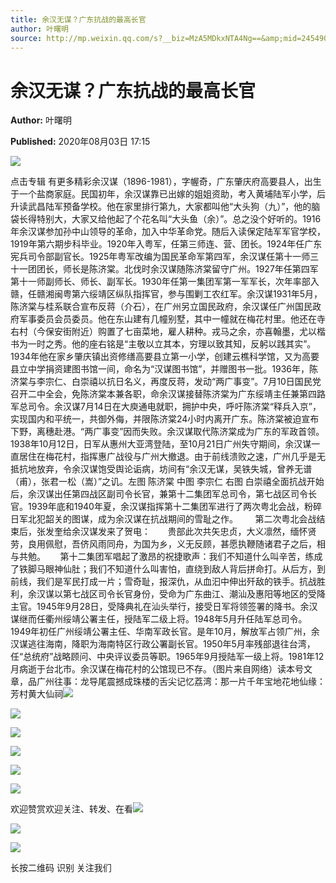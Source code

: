 ```yaml
---
title: 余汉无谋？广东抗战的最高长官
author: 叶曙明
source: http://mp.weixin.qq.com/s?__biz=MzA5MDkxNTA4Ng==&amp;mid=2454909766&amp;idx=1&amp;sn=dbe506ad276ce33b03a387746ad9e8a3&amp;chksm=87a23b27b0d5b231eba1b4f6ad510ab6a72d03d9021c8931140d6d56f96cf6f4192ed4d918dc&poc_token=HJ_Do2ejHyO-wNZGG8Q1S8FdPgy1YBBEob-nUEme
---
```


# 余汉无谋？广东抗战的最高长官

**Author:** 叶曙明

**Published:** 2020年08月03日 17:15

![](https://mmbiz.qpic.cn/mmbiz_gif/Ljib4So7yuWiatGiapD46vqo7m44T8eaq8ibBdQ4X4vb5IjbXPz1oqBTMviaFP6jIJyQee86FMQ2piadtP4aLUjhJk5g/640?wx_fmt=gif)

点击专辑 有更多精彩余汉谋（1896-1981），字幄奇，广东肇庆府高要县人，出生于一个盐商家庭。民国初年，余汉谋靠已出嫁的姐姐资助，考入黄埔陆军小学，后升读武昌陆军预备学校。他在家里排行第九，大家都叫他“大头狗（九）”，他的脑袋长得特别大，大家又给他起了个花名叫“大头鱼（余）”。总之没个好听的。1916年余汉谋参加孙中山领导的革命，加入中华革命党。随后入读保定陆军军官学校，1919年第六期步科毕业。1920年入粤军，任第三师连、营、团长。1924年任广东宪兵司令部副官长。1925年粤军改编为国民革命军第四军，余汉谋任第十一师三十一团团长，师长是陈济棠。北伐时余汉谋随陈济棠留守广州。1927年任第四军第十一师副师长、师长、副军长。1930年任第一集团军第一军军长，次年率部入赣，任赣湘闽粤第六绥靖区纵队指挥官，参与围剿工农红军。余汉谋1931年5月，陈济棠与桂系联合宣布反蒋（介石），在广州另立国民政府，余汉谋任广州国民政府军事委员会员委员。他在东山建有几幢别墅，其中一幢就在梅花村里。他还在寺右村（今保安街附近）购置了七亩菜地，雇人耕种。戎马之余，亦喜翰墨，尤以楷书为一时之秀。他的座右铭是“主敬以立其本，穷理以致其知，反躬以践其实”。1934年他在家乡肇庆镇出资修缮高要县立第一小学，创建云樵科学馆，又为高要县立中学捐资建图书馆一间，命名为“汉谋图书馆”，并赠图书一批。1936年，陈济棠与李宗仁、白崇禧以抗日名义，再度反蒋，发动“两广事变”。7月10日国民党召开二中全会，免陈济棠本兼各职，命余汉谋接替陈济棠为广东绥靖主任兼第四路军总司令。余汉谋7月14日在大庾通电就职，拥护中央，呼吁陈济棠“释兵入京”，实现国内和平统一，共御外侮，并限陈济棠24小时内离开广东。陈济棠被迫宣布下野，离穗赴港。“两广事变”因而失败。余汉谋取代陈济棠成为广东的军政首领。1938年10月12日，日军从惠州大亚湾登陆，至10月21日广州失守期间，余汉谋一直居住在梅花村，指挥惠广战役与广州大撤退。由于前线溃败之速，广州几乎是无抵抗地放弃，令余汉谋饱受舆论诟病，坊间有“余汉无谋，吴铁失城，曾养无谱（甫），张君一松（嵩）”之讥。左图 陈济棠 中图 李宗仁 右图 白崇禧全面抗战开始后，余汉谋出任第四战区副司令长官，兼第十二集团军总司令，第七战区司令长官。1939年底和1940年夏，余汉谋指挥第十二集团军进行了两次粤北会战，粉碎日军北犯韶关的图谋，成为余汉谋在抗战期间的雪耻之作。       第二次粤北会战结束后，张发奎给余汉谋发来了贺电：       贵部此次共矢忠贞，大义凛然，缅怀贤劳，良用佩慰，吾侪风雨同舟，为国为乡，义无反顾，甚愿执鞭随诸君子之后，相与共勉。      第十二集团军唱起了激昂的祝捷歌声：我们不知道什么叫辛苦，练成了铁脚马眼神仙肚；我们不知道什么叫害怕，直绕到敌人背后拼命打。从后方，到前线，我们是军民打成一片；雪奇耻，报深仇，从血汩中伸出歼敌的铁手。抗战胜利，余汉谋以第七战区司令长官身份，受命为广东曲江、潮汕及惠阳等地区的受降主官。1945年9月28日，受降典礼在汕头举行，接受日军将领签署的降书。余汉谋继而任衢州绥靖公署主任，授陆军二级上将。1948年5月升任陆军总司令。1949年初任广州绥靖公署主任、华南军政长官。是年10月，解放军占领广州，余汉谋逃往海南，降职为海南特区行政公署副长官。1950年5月率残部退往台湾，任“总统府”战略顾问、中央评议委员等职。1965年9月授陆军一级上将。1981年12月病逝于台北市。余汉谋在梅花村的公馆现已不存。（图片来自网络）读本号文章，品广州往事：龙导尾震撼成珠楼的舌尖记忆荔湾：那一片千年宝地花地仙缘：芳村黄大仙祠![](https://mmbiz.qpic.cn/mmbiz_jpg/PJWG74pLsMayvR1AyLpp1OwsWXJhmAMu6hEnyJ4hyVxh2jeFxNGwngJfdXCj1cuXFPwvvJjPH1NhDydQF15CRA/640?wx_fmt=jpeg)

![](https://mmbiz.qpic.cn/mmbiz_jpg/PJWG74pLsMZBQ9fvQxq5TtCxVKZgsn0Q2jfkhIvPvJPDeZgbhGicKEW56nn7ej6e1ICsObvZLOMKDqoHZYrziaWA/640?wx_fmt=jpeg)

![](https://mmbiz.qpic.cn/mmbiz_jpg/PJWG74pLsMZBQ9fvQxq5TtCxVKZgsn0QQL6rSYxPlUdzKyrRNYO0p2syVJMhMSWA3WJBbziaH3V5r5ibrJ6wqXOw/640?wx_fmt=jpeg)

![](https://mmbiz.qpic.cn/mmbiz_jpg/PJWG74pLsMZBQ9fvQxq5TtCxVKZgsn0QxTZEeroRh7jr78h1YT135DezCk0P4syxXnDagicGteazdUfOqEQWgew/640?wx_fmt=jpeg)

![](https://mmbiz.qpic.cn/mmbiz_jpg/PJWG74pLsMZBQ9fvQxq5TtCxVKZgsn0QHhMVRWdcY4cOsTcBcEtlbumru0r7XPO8ATysZiamJy801ibYKIqSQlWg/640?wx_fmt=jpeg)

![](https://mmbiz.qpic.cn/mmbiz_gif/PJWG74pLsMayvR1AyLpp1OwsWXJhmAMusfs1pQabdPdhBk4997RJ6orCd8NJIkE6QtgAQLO9aEydzZrVqqk7ew/640?wx_fmt=gif)



欢迎赞赏欢迎关注、转发、在看![](https://mmbiz.qpic.cn/mmbiz_jpg/PJWG74pLsMZW3Aw2JDzTfsKiankEa5vzfYXvfGciaBdWgpvITsLiaXWe997V7gXqibMVQBgGniamyKjZC5HHQTgCicgQ/640?wx_fmt=jpeg)



![](https://mmbiz.qpic.cn/mmbiz_gif/fgnkxfGnnkS1Lbic0T0Bgibp0J1vhQJ7rCaUWCiccY1he4tZib7iaUCqhy7pzH0y3u4FVQN7whcwrajK9jicg3BgjF1Q/640?wx_fmt=gif)

![](https://mmbiz.qpic.cn/mmbiz_jpg/PJWG74pLsMaozLudXOzRblBbJLge0Cicrs08tBnq19cGoN0iacXkFnwOiaiaricDicxGzQZsSSZJMHYB9G7FUAlqCzvw/640?wx_fmt=jpeg)

长按二维码 识别 关注我们

